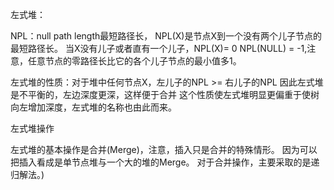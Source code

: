 左式堆：

NPL：null path length最短路径长，
	NPL(X)是节点X到一个没有两个儿子节点的最短路径长。
	当X没有儿子或者直有一个儿子，NPL(X)= 0
	NPL(NULL) = -1,注意，任意节点的零路径长比它的各个儿子节点的最小值多1。

左式堆的性质：对于堆中任何节点X，左儿子的NPL >= 右儿子的NPL
	因此左式堆是不平衡的，左边深度更深，这样便于合并
这个性质使左式堆明显更偏重于使树向左增加深度，左式堆的名称也由此而来。

左式堆操作

左式堆的基本操作是合并(Merge)，注意，插入只是合并的特殊情形。
因为可以把插入看成是单节点堆与一个大的堆的Merge。
对于合并操作，主要采取的是递归解法。)

